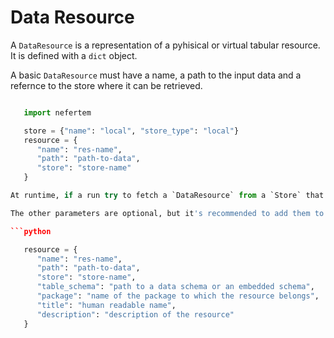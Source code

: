 
Data Resource
=============

A `DataResource` is a representation of a pyhisical or virtual tabular resource. It is defined with a `dict` object.

A basic `DataResource` must have a name, a path to the input data and a refernce to the store where it can be retrieved.

```python

   import nefertem

   store = {"name": "local", "store_type": "local"}
   resource = {
      "name": "res-name",
      "path": "path-to-data",
      "store": "store-name"
   }

At runtime, if a run try to fetch a `DataResource` from a `Store` that is not passed to the `Client` constructor, the program will raise a `StoreError`.

The other parameters are optional, but it's recommended to add them to enrich your data description.

```python

   resource = {
      "name": "res-name",
      "path": "path-to-data",
      "store": "store-name",
      "table_schema": "path to a data schema or an embedded schema",
      "package": "name of the package to which the resource belongs",
      "title": "human readable name",
      "description": "description of the resource"
   }
